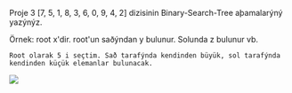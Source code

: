 Proje 3
[7, 5, 1, 8, 3, 6, 0, 9, 4, 2] dizisinin Binary-Search-Tree aþamalarýný yazýnýz.

Örnek: root x'dir. root'un saðýndan y bulunur. Solunda z bulunur vb.

	Root olarak 5 i seçtim. Sað tarafýnda kendinden büyük, sol tarafýnda kendinden küçük elemanlar bulunacak.

![](https://media.geeksforgeeks.org/wp-content/uploads/BSTSearch.png)

